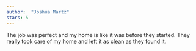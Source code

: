 ```yaml
---
author:  "Joshua Martz"
stars: 5
---
```

The job was perfect and my home is like it was before they started. They really took care of my home and left it as clean as they found it.
